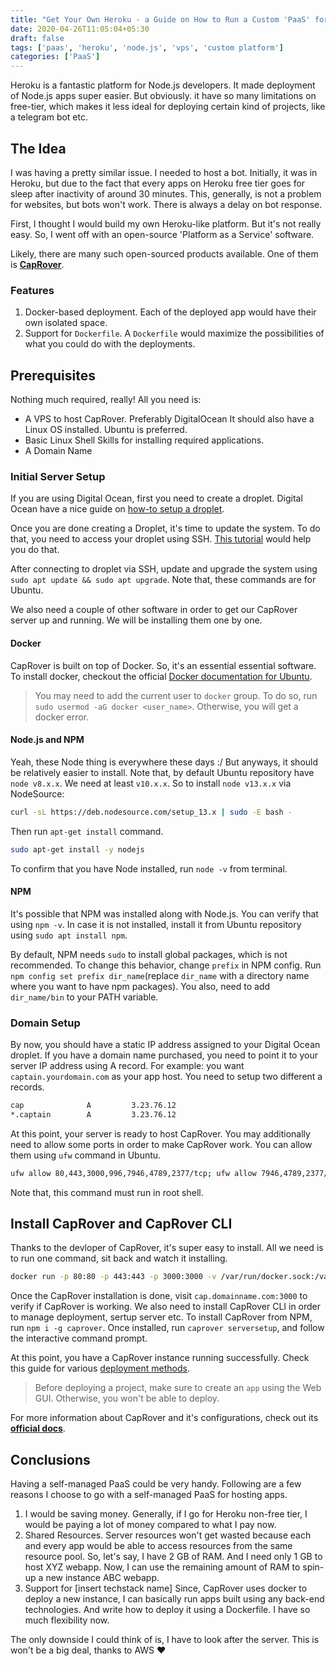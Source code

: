 ```yaml
---
title: "Get Your Own Heroku - a Guide on How to Run a Custom 'PaaS' for deploying Apps"
date: 2020-04-26T11:05:04+05:30
draft: false
tags: ['paas', 'heroku', 'node.js', 'vps', 'custom platform']
categories: ['PaaS']
---
```


Heroku is a fantastic platform for Node.js developers. It made deployment
of Node.js apps super easier. But obviously. it have so many limitations on
free-tier, which makes it less ideal for deploying certain kind of projects,
like a  telegram bot etc.

## The Idea

I was having a pretty similar issue. I needed to host a bot. Initially, it was
in Heroku, but due to the fact that every apps on Heroku free tier goes for
sleep after inactivity of around 30 minutes. This, generally, is not a problem
for websites, but bots won't work. There is always a delay on bot response.

First, I thought I would build my own Heroku-like platform. But it's not really
easy. So, I went off with an open-source 'Platform as a Service' software.

Likely, there are many such open-sourced products available. One of them is
**[CapRover](https://github.com/caprover/caprover)**.

### Features

1. Docker-based deployment. Each of the deployed app would have their own
isolated space.
2. Support for `Dockerfile`. A `Dockerfile` would maximize the possibilities of
what you could do with the deployments.

## Prerequisites

Nothing much required, really! All you need is:

- A VPS to host CapRover. Preferably DigitalOcean
    It should also have a Linux OS installed. Ubuntu is preferred.
- Basic Linux Shell Skills for installing required applications.
- A Domain Name

### Initial Server Setup

If you are using Digital Ocean, first you need to create a droplet. Digital
Ocean have a nice guide on [how-to setup a droplet](https://www.digitalocean.com/docs/droplets/how-to/create/).

Once you are done creating a Droplet, it's time to update the system.
To do that, you need to access your droplet using SSH.
[This tutorial](https://www.digitalocean.com/docs/droplets/how-to/connect-with-ssh/)
would help you do that.

After connecting to droplet via SSH, update and upgrade the system using
`sudo apt update && sudo apt upgrade`. Note that, these commands are for Ubuntu.

We also need a couple of other software in order to get our CapRover
server up and running. We will be installing them one by one.

#### Docker

CapRover is built on top of Docker. So, it's an essential essential software.
To install docker, checkout the official [Docker documentation for Ubuntu](https://docs.docker.com/engine/install/ubuntu/).

> You may need to add the current user to `docker` group. To do so,
run `sudo usermod -aG docker <user_name>`. Otherwise, you will get a docker error.

#### Node.js and NPM

Yeah, these Node thing is everywhere these days :/ But anyways, it should be
relatively easier to install. Note that, by default Ubuntu repository have
`node v8.x.x`. We need at least `v10.x.x`. So to install
`node v13.x.x` via NodeSource:

```sh
curl -sL https://deb.nodesource.com/setup_13.x | sudo -E bash -
```

Then run `apt-get install` command.

```sh
sudo apt-get install -y nodejs
```

To confirm that you have Node installed, run `node -v` from terminal.

#### NPM

It's possible that NPM was installed along with Node.js. You can verify that
using `npm -v`. In case it is not installed, install it from Ubuntu repository
using `sudo apt install npm`.

By default, NPM needs `sudo` to install global packages, which is not
recommended. To change this behavior, change `prefix` in NPM config.
Run `npm config set prefix dir_name`(replace `dir_name`
with a directory name where you want to have npm packages).
You also, need to add `dir_name/bin` to your PATH variable.

### Domain Setup

By now, you should have a static IP address assigned to your Digital Ocean
droplet. If you have a domain name purchased, you need to point it to your
server IP address using A record. For example: you want
`captain.yourdomain.com` as your app host. You need to setup two
different a records.

```txt
cap              A         3.23.76.12
*.captain        A         3.23.76.12
```

At this point, your server is ready to host CapRover. You may additionally need
to allow some ports in order to make CapRover work.
You can allow them using `ufw` command in Ubuntu.

```sh
ufw allow 80,443,3000,996,7946,4789,2377/tcp; ufw allow 7946,4789,2377/udp;
```

Note that, this command must run in root shell.

## Install CapRover and CapRover CLI

Thanks to the devloper of CapRover, it's super easy to install.
All we need is to run one command, sit back and watch it installing.

```sh
docker run -p 80:80 -p 443:443 -p 3000:3000 -v /var/run/docker.sock:/var/run/docker.sock -v /captain:/captain caprover/caprover
```

Once the CapRover installation is done, visit `cap.domainname.com:3000` to
verify if CapRover is working. We also need to install CapRover CLI in order
to manage deployment, sertup server etc. To install CapRover from NPM,
run `npm i -g caprover`. Once installed, run `caprover serversetup`,
and follow the interactive command prompt.

At this point, you have a CapRover instance running successfully. Check this
guide for various
[deployment methods](https://caprover.com/docs/deployment-methods.html).

> Before deploying a project, make sure to create an `app` using the Web GUI.
Otherwise, you won't be able to deploy.

For more information about CapRover and it's configurations,
check out its **[official docs](https://caprover.com/docs)**.

## Conclusions

Having a self-managed PaaS could be very handy.
Following are a few reasons I choose to go with a self-managed PaaS
for hosting apps.

1. I would be saving money.
      Generally, if I go for Heroku non-free tier, I would be paying a lot
      of money compared to what I pay now.
2. Shared Resources.
      Server resources won't get wasted because each and every app would be
      able to access resources from the same resource pool. So, let's say,
      I have 2 GB of RAM. And I need only 1 GB to host XYZ webapp.
      Now, I can use the remaining amount of RAM to spin-up a
      new instance ABC webapp.
3. Support for [insert techstack name]
      Since, CapRover uses docker to deploy a new instance, I can basically
      run apps built using any back-end technologies.
      And write how to deploy it using a Dockerfile. I have so much
      flexibility now.

The only downside I could think of is, I have to look after the server.
This is won't be a big deal, thanks to AWS ❤️

